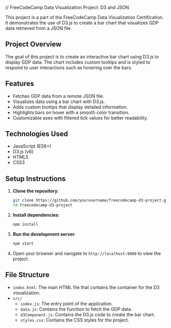 // FreeCodeCamp Data Visualization Project: D3 and JSON

This project is a part of the FreeCodeCamp Data Visualization Certification. It demonstrates the use of D3.js to create a bar chart that visualizes GDP data retrieved from a JSON file.

## Project Overview

The goal of this project is to create an interactive bar chart using D3.js to display GDP data. The chart includes custom tooltips and is styled to respond to user interactions such as hovering over the bars.

## Features

- Fetches GDP data from a remote JSON file.
- Visualizes data using a bar chart with D3.js.
- Adds custom tooltips that display detailed information.
- Highlights bars on hover with a smooth color transition.
- Customizable axes with filtered tick values for better readability.

## Technologies Used

- JavaScript (ES6+)
- D3.js (v6)
- HTML5
- CSS3

## Setup Instructions

1. **Clone the repository**:

   ```bash
   git clone https://github.com/yourusername/freecodecamp-d3-project.git
   cd freecodecamp-d3-project
   ```

2. **Install dependencies**:

   ```bash
   npm install
   ```

3. **Run the development server**:

   ```bash
   npm start
   ```

4. Open your browser and navigate to `http://localhost:8080` to view the project.

## File Structure

- `index.html`: The main HTML file that contains the container for the D3 visualization.
- `src/`
  - `index.js`: The entry point of the application.
  - `data.js`: Contains the function to fetch the GDP data.
  - `d3Component.js`: Contains the D3.js code to create the bar chart.
  - `styles.css`: Contains the CSS styles for the project.
